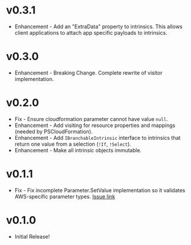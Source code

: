 # v0.3.1

* Enhancement - Add an "ExtraData" property to intrinsics. This allows client applications to attach app specific payloads to intrinsics.

# v0.3.0

* Enhancement - Breaking Change. Complete rewrite of visitor implementation.

# v0.2.0

* Fix - Ensure cloudformation parameter cannot have value `null`.
* Enhancement - Add visiting for resource properties and mappings (needed by PSCloudFormation).
* Enhancement - Add `IBranchableIntrinsic` interface to intrinsics that return one value from a selection (`!If`, `!Select`).
* Enhancement - Make all intrinsic objects immutable.

# v0.1.1

* Fix - Fix incomplete Parameter.SetValue implementation so it validates AWS-specific parameter types. [Issue link](https://github.com/fireflycons/Firefly.CloudFormationParser/issues/3)

# v0.1.0

* Initial Release!
